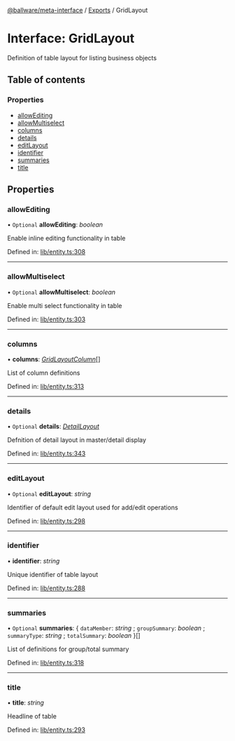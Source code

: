 [@ballware/meta-interface](../README.md) / [Exports](../modules.md) / GridLayout

# Interface: GridLayout

Definition of table layout for listing business objects

## Table of contents

### Properties

- [allowEditing](gridlayout.md#allowediting)
- [allowMultiselect](gridlayout.md#allowmultiselect)
- [columns](gridlayout.md#columns)
- [details](gridlayout.md#details)
- [editLayout](gridlayout.md#editlayout)
- [identifier](gridlayout.md#identifier)
- [summaries](gridlayout.md#summaries)
- [title](gridlayout.md#title)

## Properties

### allowEditing

• `Optional` **allowEditing**: *boolean*

Enable inline editing functionality in table

Defined in: [lib/entity.ts:308](https://github.com/ballware/ballware-client/blob/c9efe3e/libs/meta-interface/src/lib/entity.ts#L308)

___

### allowMultiselect

• `Optional` **allowMultiselect**: *boolean*

Enable multi select functionality in table

Defined in: [lib/entity.ts:303](https://github.com/ballware/ballware-client/blob/c9efe3e/libs/meta-interface/src/lib/entity.ts#L303)

___

### columns

• **columns**: [*GridLayoutColumn*](gridlayoutcolumn.md)[]

List of column definitions

Defined in: [lib/entity.ts:313](https://github.com/ballware/ballware-client/blob/c9efe3e/libs/meta-interface/src/lib/entity.ts#L313)

___

### details

• `Optional` **details**: [*DetailLayout*](detaillayout.md)

Defnition of detail layout in master/detail display

Defined in: [lib/entity.ts:343](https://github.com/ballware/ballware-client/blob/c9efe3e/libs/meta-interface/src/lib/entity.ts#L343)

___

### editLayout

• `Optional` **editLayout**: *string*

Identifier of default edit layout used for add/edit operations

Defined in: [lib/entity.ts:298](https://github.com/ballware/ballware-client/blob/c9efe3e/libs/meta-interface/src/lib/entity.ts#L298)

___

### identifier

• **identifier**: *string*

Unique identifier of table layout

Defined in: [lib/entity.ts:288](https://github.com/ballware/ballware-client/blob/c9efe3e/libs/meta-interface/src/lib/entity.ts#L288)

___

### summaries

• `Optional` **summaries**: { `dataMember`: *string* ; `groupSummary`: *boolean* ; `summaryType`: *string* ; `totalSummary`: *boolean*  }[]

List of definitions for group/total summary

Defined in: [lib/entity.ts:318](https://github.com/ballware/ballware-client/blob/c9efe3e/libs/meta-interface/src/lib/entity.ts#L318)

___

### title

• **title**: *string*

Headline of table

Defined in: [lib/entity.ts:293](https://github.com/ballware/ballware-client/blob/c9efe3e/libs/meta-interface/src/lib/entity.ts#L293)
